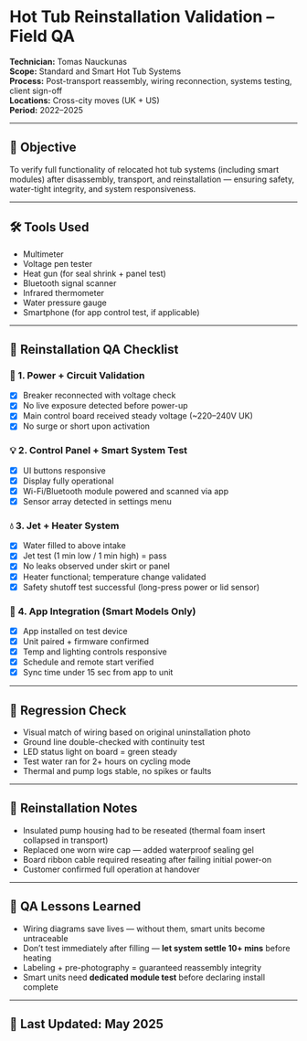 # Hot Tub Reinstallation Validation – Field QA  
**Technician:** Tomas Nauckunas  
**Scope:** Standard and Smart Hot Tub Systems  
**Process:** Post-transport reassembly, wiring reconnection, systems testing, client sign-off  
**Locations:** Cross-city moves (UK + US)  
**Period:** 2022–2025

---

## 🎯 Objective

To verify full functionality of relocated hot tub systems (including smart modules) after disassembly, transport, and reinstallation — ensuring safety, water-tight integrity, and system responsiveness.

---

## 🛠️ Tools Used

- Multimeter  
- Voltage pen tester  
- Heat gun (for seal shrink + panel test)  
- Bluetooth signal scanner  
- Infrared thermometer  
- Water pressure gauge  
- Smartphone (for app control test, if applicable)

---

## 🔧 Reinstallation QA Checklist

### 🔌 1. **Power + Circuit Validation**
- [x] Breaker reconnected with voltage check  
- [x] No live exposure detected before power-up  
- [x] Main control board received steady voltage (~220–240V UK)  
- [x] No surge or short upon activation

### 💡 2. **Control Panel + Smart System Test**
- [x] UI buttons responsive  
- [x] Display fully operational  
- [x] Wi-Fi/Bluetooth module powered and scanned via app  
- [x] Sensor array detected in settings menu

### 💧 3. **Jet + Heater System**
- [x] Water filled to above intake  
- [x] Jet test (1 min low / 1 min high) = pass  
- [x] No leaks observed under skirt or panel  
- [x] Heater functional; temperature change validated  
- [x] Safety shutoff test successful (long-press power or lid sensor)

### 📱 4. **App Integration (Smart Models Only)**
- [x] App installed on test device  
- [x] Unit paired + firmware confirmed  
- [x] Temp and lighting controls responsive  
- [x] Schedule and remote start verified  
- [x] Sync time under 15 sec from app to unit

---

## 🧪 Regression Check

- Visual match of wiring based on original uninstallation photo  
- Ground line double-checked with continuity test  
- LED status light on board = green steady  
- Test water ran for 2+ hours on cycling mode  
- Thermal and pump logs stable, no spikes or faults

---

## 🧱 Reinstallation Notes

- Insulated pump housing had to be reseated (thermal foam insert collapsed in transport)  
- Replaced one worn wire cap — added waterproof sealing gel  
- Board ribbon cable required reseating after failing initial power-on  
- Customer confirmed full operation at handover

---

## 🧠 QA Lessons Learned

- Wiring diagrams save lives — without them, smart units become untraceable  
- Don’t test immediately after filling — **let system settle 10+ mins** before heating  
- Labeling + pre-photography = guaranteed reassembly integrity  
- Smart units need **dedicated module test** before declaring install complete

---

## 📅 Last Updated: May 2025

